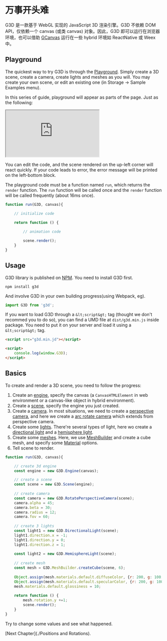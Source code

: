 # 万事开头难

G3D 是一款基于 WebGL 实现的 JavaScript 3D 渲染引擎。G3D 不依赖 DOM API，仅依赖一个 canvas (或类 canvas) 对象。因此，G3D 即可以运行在浏览器环境，也可以借助 [GCanvas](https://alibaba.github.io/GCanvas/) 运行在一些 hybrid 环境如 ReactNative 或 Weex 中。

## Playground

The quickest way to try G3D is through the [Playground](https://alibaba.github.io/G3D/playground/). Simply create a 3D scene, create a camera, create lights and meshes as you will. You may create your own scene, or edit an existing one (in Storage -> Sample Examples menu).

In this series of guide, playground will appear as parts of the page. Just as the following:

<iframe class="playground" src="https://alibaba.github.io/G3D/playground/?embed"></iframe>

You can edit the code, and the scene rendered on the up-left corner will react quickly. If your code leads to error, the error message will be printed on the left-bottom block.

The playground code must be a function named `run`, which returns the `render` function. The `run` function will be called once and the `render` function will be called frequently (about 16ms once).

```javascript
function run(G3D, canvas){

    // initialize code
    
    return function () {

        // animation code

        scene.render();
    }
}
```

## Usage

G3D library is published on [NPM](https://www.npmjs.com/package/g3d). You need to install G3D first.

```dash
npm install g3d
```

And involve G3D in your own building progress(using Webpack, eg).

```javascript
import G3D from 'g3d';
```

If you want to load G3D through a `&lt;script&gt;` tag (thought we don't recommed you to do so), you can find a UMD file at `dist/g3d.min.js` inside package. You need to put it on your server and load it using a `&lt;script&gt;` tag.

```html
<script src="g3d.min.jd"></script>

<script>
    console.log(window.G3D);
</script>
```

## Basics

To create and render a 3D scene, you need to follow the progress:

1. Create an [engine](../docs/Engine), specify the canvas (a `CanvasHTMLElement` in web environment or a canvas-like object in hybrid environment).
2. Create a [scene](../docs/Scene), specify the engine you just created.
3. Create a [camera](../docs/Camera). In most situations, we need to create a [perspective camera](../docs/PerspectiveCamera), and here we create a [arc rotate camera](../docs/ArcRotateCamera) which extends from perspective camera.
4. Create some [lights](../docs/light). There're several types of light, here wo create a [directional light](../docs/DirectionalLight) and a [hemisphere light](../docs/HemisphereLight).
5. Create some [meshes](../docs/mesh). Here, we use [MeshBuilder](../docs/MeshBuilder) and create a cube mesh, and specify some [Material](../docs/StandardMaterial) options.
6. Tell scene to render.

```javascript
function run(G3D, canvas){

    // create 3d engine
    const engine = new G3D.Engine(canvas);

    // create a scene
    const scene = new G3D.Scene(engine);
    
    // create camera
    const camera = new G3D.RotatePerspectiveCamera(scene);
    camera.alpha = 45;
    camera.beta = 30;
    camera.radius = 12;
    camera.fov = 60;
    
    // create 3 lights
    const light1 = new G3D.DirectionalLight(scene);
    light1.direction.x = -1;
    light1.direction.y = 0;
    light1.direction.z = 1;
    
    const light2 = new G3D.HemisphereLight(scene);
    
    // create mesh
    const mesh = G3D.MeshBuilder.createCube(scene, 6);
    
    Object.assign(mesh.materials.default.diffuseColor, {r: 200, g: 100, b: 100});
    Object.assign(mesh.materials.default.specularColor, {r: 200, g: 100, b: 100});
    mesh.materials.default.glossiness = 10;
    
    return function () {
        mesh.rotation.y +=1;
        scene.render();
    }
}
```

Try to change some values and see what happened.

[Next Chapter](./Positions and Rotations).